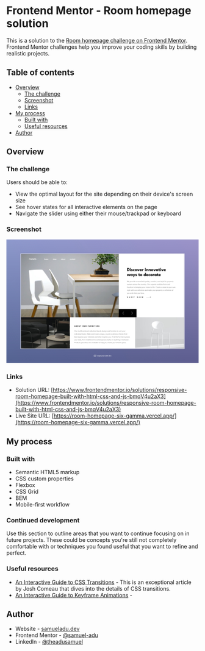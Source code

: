 # Frontend Mentor - Room homepage solution

This is a solution to the [Room homepage challenge on Frontend Mentor](https://www.frontendmentor.io/challenges/room-homepage-BtdBY_ENq). Frontend Mentor challenges help you improve your coding skills by building realistic projects.

## Table of contents

- [Overview](#overview)
  - [The challenge](#the-challenge)
  - [Screenshot](#screenshot)
  - [Links](#links)
- [My process](#my-process)
  - [Built with](#built-with)
  - [Useful resources](#useful-resources)
- [Author](#author)

## Overview

### The challenge

Users should be able to:

- View the optimal layout for the site depending on their device's screen size
- See hover states for all interactive elements on the page
- Navigate the slider using either their mouse/trackpad or keyboard

### Screenshot

![](./screenshot.jpeg)

### Links

- Solution URL: [https://www.frontendmentor.io/solutions/responsive-room-homepage-built-with-html-css-and-js-bmqV4u2aX3](https://www.frontendmentor.io/solutions/responsive-room-homepage-built-with-html-css-and-js-bmqV4u2aX3)
- Live Site URL: [https://room-homepage-six-gamma.vercel.app/](https://room-homepage-six-gamma.vercel.app/)

## My process

### Built with

- Semantic HTML5 markup
- CSS custom properties
- Flexbox
- CSS Grid
- BEM
- Mobile-first workflow

### Continued development

Use this section to outline areas that you want to continue focusing on in future projects. These could be concepts you're still not completely comfortable with or techniques you found useful that you want to refine and perfect.

### Useful resources

- [An Interactive Guide to CSS Transitions](https://www.joshwcomeau.com/animation/css-transitions/) - This is an exceptional article by Josh Comeau that dives into the details of CSS transitions.
- [An Interactive Guide to Keyframe Animations](https://www.joshwcomeau.com/animation/keyframe-animations/) -

## Author

- Website - [samueladu.dev](https://www.samueladu.dev)
- Frontend Mentor - [@samuel-adu](https://www.frontendmentor.io/profile/samuel-adu)
- LinkedIn - [@theadusamuel](https://www.linkedin.com/in/thesamueladu/)
